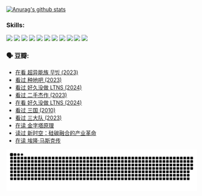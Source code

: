 
[![Anurag's github stats](https://github-readme-stats.vercel.app/api?username=w940853815)](https://github.com/anuraghazra/github-readme-stats)

### Skills:

<code><img height="32" src="https://cdn.jsdelivr.net/npm/simple-icons@v5/icons/python.svg"></code>
<code><img height="32" src="https://cdn.jsdelivr.net/npm/simple-icons@v5/icons/javascript.svg"></code>
<code><img height="32" src="https://cdn.jsdelivr.net/npm/simple-icons@v5/icons/django.svg"></code>
<code><img height="32" src="https://cdn.jsdelivr.net/npm/simple-icons@v5/icons/flask.svg"></code>
<code><img height="32" src="https://cdn.jsdelivr.net/npm/simple-icons@v5/icons/vuetify.svg"></code>
<code><img height="32" src="https://cdn.jsdelivr.net/npm/simple-icons@v5/icons/git.svg"></code>
<code><img height="32" src="https://cdn.jsdelivr.net/npm/simple-icons@v5/icons/docker.svg"></code>
<code><img height="32" src="https://cdn.jsdelivr.net/npm/simple-icons@v5/icons/postgresql.svg"></code>
<code><img height="32" src="https://cdn.jsdelivr.net/npm/simple-icons@v5/icons/elasticsearch.svg"></code>
<code><img height="32" src="https://cdn.jsdelivr.net/npm/simple-icons@v5/icons/macos.svg"></code>
<code><img height="32" src="https://cdn.jsdelivr.net/npm/simple-icons@v5/icons/linux.svg"></code>

### 🗣 豆瓣:

<!-- DOUBAN-ACTIVITIES:START -->
- [在看 超异能族 무빙‎ (2023)](https://www.douban.com/people/136069238/status/4527291077/?_i=08481876)
- [看过 种地吧‎ (2023)](https://www.douban.com/people/136069238/status/4527289637/?_i=08481876)
- [看过 好久没做 LTNS‎ (2024)](https://www.douban.com/people/136069238/status/4527289515/?_i=08481876)
- [看过 二手杰作‎ (2023)](https://www.douban.com/people/136069238/status/4522502716/?_i=08481876)
- [在看 好久没做 LTNS‎ (2024)](https://www.douban.com/people/136069238/status/4521969883/?_i=08481876)
- [看过 三国‎ (2010)](https://www.douban.com/people/136069238/status/4521634661/?_i=08481876)
- [看过 三大队‎ (2023)](https://www.douban.com/people/136069238/status/4510323325/?_i=08481876)
- [在读 金字塔原理](https://www.douban.com/people/136069238/status/4507497587/?_i=08481876)
- [读过 新时空：硅碳融合的产业革命](https://www.douban.com/people/136069238/status/4506659177/?_i=08481876)
- [在读 埃隆·马斯克传](https://www.douban.com/people/136069238/status/4500417190/?_i=08481876)
<!-- DOUBAN-ACTIVITIES:END -->


![Snake animation](https://raw.githubusercontent.com/w940853815/w940853815/output/github-contribution-grid-snake.svg)

<!--
**w940853815/w940853815** is a ✨ _special_ ✨ repository because its `README.md` (this file) appears on your GitHub profile.

Here are some ideas to get you started:

- 🔭 I’m currently working on ...
- 🌱 I’m currently learning ...
- 👯 I’m looking to collaborate on ...
- 🤔 I’m looking for help with ...
- 💬 Ask me about ...
- 📫 How to reach me: ...
- 😄 Pronouns: ...
- ⚡ Fun fact: ...
-->
